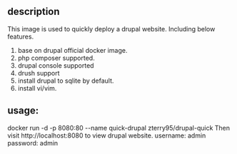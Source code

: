 ## description
This image is used to quickly deploy a drupal website. Including below features.
1. base on drupal official docker image.
2. php composer supported.
3. drupal console supported
4. drush support
5. install drupal to sqlite by default.
6. install vi/vim.


## usage:
docker run -d -p 8080:80 --name quick-drupal zterry95/drupal-quick
Then visit http://localhost:8080 to view drupal website.
username: admin
password: admin

